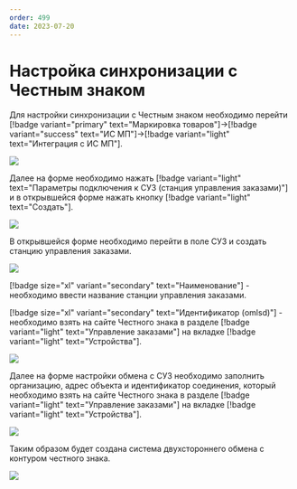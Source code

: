 ```yaml
---
order: 499
date: 2023-07-20
---
```

# Настройка синхронизации с Честным знаком

Для настройки синхронизации с Честным знаком необходимо перейти [!badge variant="primary" text="Маркировка товаров"]->[!badge variant="success" text="ИС МП"]->[!badge variant="light" text="Интеграция с ИС МП"].

![](/images/маркировка/Интеграция_ис_мп.jpg)

Далее на форме необходимо нажать  [!badge variant="light" text="Параметры подключения к СУЗ (станция управления заказами)"] и в открывшейся форме нажать кнопку [!badge variant="light" text="Создать"].

![](/images/маркировка/Настройка_обмена_суз.jpg)

В открывшейся форме необходимо перейти в поле СУЗ и создать станцию управления заказами.

![](/images/маркировка/Создание_СУЗ.jpg)

[!badge size="xl" variant="secondary" text="Наименование"] - необходимо ввести название станции управления заказами.

[!badge size="xl" variant="secondary" text="Идентификатор (omlsd)"] - необходимо взять на сайте Честного знака в разделе [!badge variant="light" text="Управление заказами"] на вкладке [!badge variant="light" text="Устройства"]. 

![](/images/маркировка/ЧЗ_omlsd.jpg)

Далее на форме настройки обмена с СУЗ необходимо заполнить организацию, адрес объекта и идентификатор соединения, который необходимо взять на сайте Честного знака в разделе [!badge variant="light" text="Управление заказами"] на вкладке [!badge variant="light" text="Устройства"]. 

![](/images/маркировка/ЧЗ_идентификатор_соединения.jpg)

Таким образом будет создана система двухстороннего обмена с контуром честного знака.  

![](/images/маркировка/Настройка_обмена_суз_итог.jpg)




